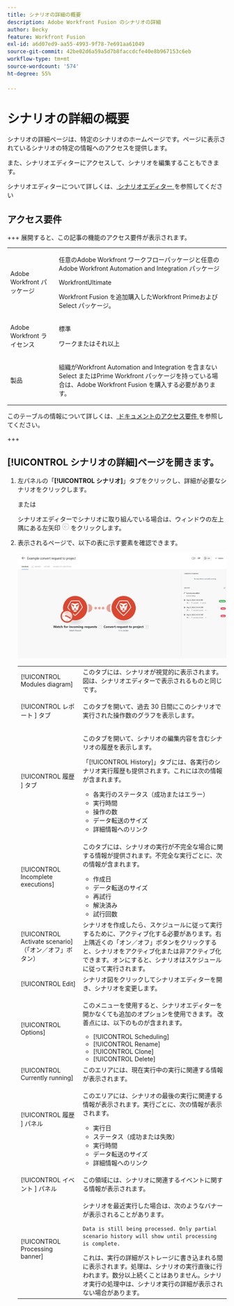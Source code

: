 ```yaml
---
title: シナリオの詳細の概要
description: Adobe Workfront Fusion のシナリオの詳細
author: Becky
feature: Workfront Fusion
exl-id: a6d07ed9-aa55-4993-9f78-7e691aa61049
source-git-commit: 42be02d6a59a5d7b8faccdcfe40e8b967153c6eb
workflow-type: tm+mt
source-wordcount: '574'
ht-degree: 55%

---
```


# シナリオの詳細の概要

シナリオの詳細ページは、特定のシナリオのホームページです。ページに表示されているシナリオの特定の情報へのアクセスを提供します。

また、シナリオエディターにアクセスして、シナリオを編集することもできます。

シナリオエディターについて詳しくは、[ シナリオエディター ](/help/workfront-fusion/get-started-with-fusion/navigate-fusion/scenario-editor.md) を参照してください

## アクセス要件

+++ 展開すると、この記事の機能のアクセス要件が表示されます。

<table style="table-layout:auto">
 <col> 
 <col> 
 <tbody> 
  <tr> 
   <td role="rowheader">Adobe Workfront パッケージ</td> 
   <td> <p>任意のAdobe Workfront ワークフローパッケージと任意のAdobe Workfront Automation and Integration パッケージ</p><p>WorkfrontUltimate</p><p>Workfront Fusion を追加購入したWorkfront Primeおよび Select パッケージ。</p> </td> 
  </tr> 
  <tr data-mc-conditions=""> 
   <td role="rowheader">Adobe Workfront ライセンス</td> 
   <td> <p>標準</p><p>ワークまたはそれ以上</p> </td> 
  </tr> 
  <tr> 
   <td role="rowheader">製品</td> 
   <td>
   <p>組織がWorkfront Automation and Integration を含まない Select またはPrime Workfront パッケージを持っている場合は、Adobe Workfront Fusion を購入する必要があります。</li></ul>
   </td> 
  </tr>
 </tbody> 
</table>

このテーブルの情報について詳しくは、[ ドキュメントのアクセス要件 ](/help/workfront-fusion/references/licenses-and-roles/access-level-requirements-in-documentation.md) を参照してください。

+++

## [!UICONTROL シナリオの詳細]ページを開きます。

1. 左パネルの「**[!UICONTROL シナリオ]**」タブをクリックし、詳細が必要なシナリオをクリックします。

   または

   シナリオエディターでシナリオに取り組んでいる場合は、ウィンドウの左上隅にある左矢印 ![ 編集を終了 ](assets/exit-editing-arrow.png) をクリックします。

1. 表示されるページで、以下の表に示す要素を確認できます。

   ![ シナリオの詳細 ](assets/scenario-detail-350x207.png)

   <table style="table-layout:auto"> 
    <col> 
    <col> 
    <tbody> 
     <tr> 
      <td role="rowheader">[!UICONTROL Modules diagram] </td> 
      <td>このタブには、シナリオが視覚的に表示されます。図は、シナリオエディターで表示されるものと同じです。</td> 
     </tr> 
     <tr> 
      <td role="rowheader">[!UICONTROL レポート ] タブ </td> 
      <td> <p>このタブを開いて、過去 30 日間にこのシナリオで実行された操作数のグラフを表示します。</p>  </td> 
     </tr> 
     <tr> 
      <td role="rowheader">[!UICONTROL 履歴 ] タブ </td> 
      <td> <p>このタブを開いて、シナリオの編集内容を含むシナリオの履歴を表示します。 </p> <p>「[!UICONTROL History]」タブには、各実行のシナリオ実行履歴も提供されます。これには次の情報が含まれます。</p> 
       <ul> 
        <li>各実行のステータス（成功またはエラー）</li> 
        <li>実行時間</li> 
        <li>操作の数</li> 
        <li>データ転送のサイズ</li> 
        <li>詳細情報へのリンク</li> 
       </ul> </td> 
     </tr> 
     <tr> 
      <td role="rowheader">[!UICONTROL Incomplete executions]</td> 
      <td> <p>このタブには、シナリオの実行が不完全な場合に関する情報が提供されます。不完全な実行ごとに、次の情報が含まれます。</p> 
       <ul> 
        <li>作成日</li> 
        <li>データ転送のサイズ</li> 
        <li>再試行</li> 
        <li>解決済み</li> 
        <li>試行回数</li> 
       </ul> </td> 
     </tr> 
     <tr> 
      <td role="rowheader">[!UICONTROL Activate scenario]（「オン／オフ」ボタン）</td> 
      <td>シナリオを作成したら、スケジュールに従って実行するために、アクティブ化する必要があります。右上隅近くの「オン／オフ」ボタンをクリックすると、シナリオをアクティブ化または非アクティブ化できます。オンにすると、シナリオはスケジュールに従って実行されます。</td> 
     </tr> 
     <tr> 
      <td role="rowheader">[!UICONTROL Edit]</td> 
      <td>シナリオ図をクリックしてシナリオエディターを開き、シナリオを変更します。</td> 
     </tr> 
     <tr> 
      <td role="rowheader">[!UICONTROL Options]</td> 
      <td> <p>このメニューを使用すると、シナリオエディターを開かなくても追加のオプションを使用できます。 改善点には、以下のものが含まれます。</p> 
       <ul> 
        <li>[!UICONTROL Scheduling]</li> 
        <li>[!UICONTROL Rename]</li> 
        <li>[!UICONTROL Clone]</li> 
        <li>[!UICONTROL Delete]</li> 
       </ul> </td> 
     </tr> 
     <tr> 
      <td role="rowheader">[!UICONTROL Currently running]</td> 
      <td>このエリアには、現在実行中の実行に関連する情報が表示されます。</td> 
     </tr> 
     <tr> 
      <td role="rowheader"> <p>[!UICONTROL 履歴 ] パネル</p> <p> </p> </td> 
      <td> <p>このエリアには、シナリオの最後の実行に関連する情報が表示されます。実行ごとに、次の情報が表示されます。</p> 
       <ul> 
        <li>実行日</li> 
        <li>ステータス（成功または失敗）</li> 
        <li>実行時間</li> 
        <li>データ転送のサイズ</li> 
        <li>詳細情報へのリンク</li> 
       </ul> </td> 
     </tr> 
         <tr> 
      <td role="rowheader"> <p>[!UICONTROL イベント ] パネル</p>  </td> 
      <td>この領域には、シナリオに関連するイベントに関する情報が表示されます。  </td> 
     </tr> 
     <tr> 
      <td role="rowheader"> <p>[!UICONTROL Processing banner]</p>  </td>

   <td>シナリオを最近実行した場合は、次のようなバナーが表示されることがあります。<p><code>Data is still being processed. Only partial scenario history will show until processing is complete.</code></p>これは、実行の詳細がストレージに書き込まれる間に表示されます。処理は、シナリオの実行直後に行われます。数分以上続くことはありません。シナリオ実行の処理中は、シナリオ実行の詳細が表示されない場合があります。</td> 
     </tr> 
    </tbody> 
   </table>

